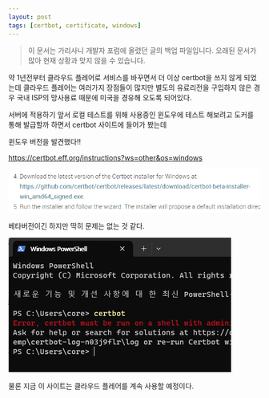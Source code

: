 ```yaml
---
layout: post
tags: [certbot, certificate, windows]
---
```


> 이 문서는 가리사니 개발자 포럼에 올렸던 글의 백업 파일입니다.
오래된 문서가 많아 현재 상황과 맞지 않을 수 있습니다.

약 1년전부터 클라우드 플레어로 서비스를 바꾸면서 더 이상 certbot을 쓰지 않게 되었는데 클라우드 플레어는 여러가지 장점들이 많지만 별도의 유료리전을 구입하지 않은 경우 국내 ISP의 망사용료 때문에 미국을 경유해 오도록 되어있다.

서버에 적용하기 앞서 로컬 테스트를 위해 사용중인 윈도우에 테스트 해보려고 도커를 통해 발급할까 하면서 certbot 사이트에 들어가 봤는데

윈도우 버전을 발견했다!!

https://certbot.eff.org/instructions?ws=other&os=windows


![설명](/file/forum/8783d43a-b84b-46f0-9a68-4e70d316dcd3.png)

베타버전이긴 하지만 딱히 문제는 없는 것 같다.

![설명](/file/forum/7c34b98b-e978-47dc-9033-3c25e7bbf4e6.png)



물론 지금 이 사이트는 클라우드 플레어를 계속 사용할 예정이다.